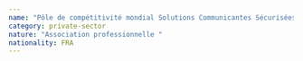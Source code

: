 ```yaml
---
name: "Pôle de compétitivité mondial Solutions Communicantes Sécurisées (SCS)"
category: private-sector
nature: "Association professionnelle "
nationality: FRA
---
```

    